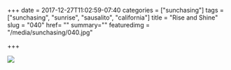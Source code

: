 +++
date = 2017-12-27T11:02:59-07:40
categories = ["sunchasing"]
tags = ["sunchasing", "sunrise", "sausalito", "california"]
title = "Rise and Shine"
slug = "040"
href= ""
summary=""
featuredimg = "/media/sunchasing/040.jpg"

+++

<img src="/media/sunchasing/040.jpg" />